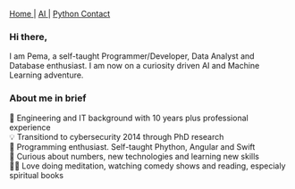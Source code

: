 <a href = ""> Home </a> | <a href = ""> AI </a> | <a href = ""> Python </a>  <a href = ""> Contact </a>


### Hi there,
I am Pema, a self-taught Programmer/Developer, Data Analyst and Database enthusiast. I am now 
on a curiosity driven AI and Machine Learning adventure.

### About me in brief
🌷 Engineering and IT background with 10 years plus professional experience <br />
💡 Transitiond to cybersecurity 2014 through PhD research  <br />
🌸 Programming enthusiast. Self-taught Phython, Angular and Swift  <br />
🌷 Curious about numbers, new technologies and learning new skills  <br />
🧘‍♂️ Love doing meditation, watching comedy shows and reading, especialy spiritual books  <br />
